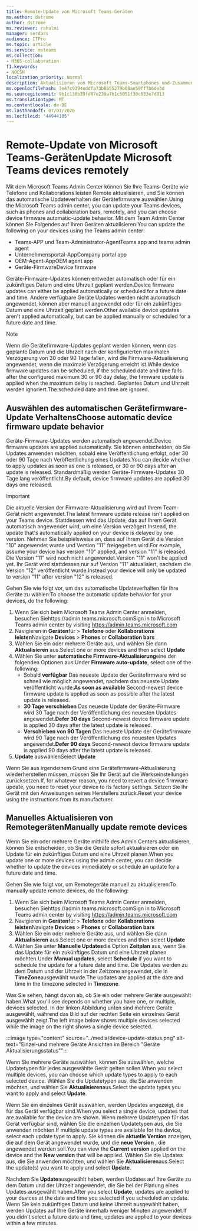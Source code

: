 ```yaml
---
title: Remote-Update von Microsoft Teams-Geräten
ms.author: dstrome
author: dstrome
ms.reviewer: rahulmi
manager: serdars
audience: ITPro
ms.topic: article
ms.service: msteams
ms.collection:
- M365-collaboration
f1.keywords:
- NOCSH
localization_priority: Normal
description: Aktualisieren von Microsoft Teams-Smartphones und-Zusammenarbeits leisten über das Team Admin Center
ms.openlocfilehash: 7e47c9394eddfa73b8b55279b68ae59ff7b6de3d
ms.sourcegitcommit: 9b1c138b39fd87e239a7b1c5051f30c633e7d813
ms.translationtype: MT
ms.contentlocale: de-DE
ms.lasthandoff: 07/01/2020
ms.locfileid: "44944105"
---
```

# <a name="update-microsoft-teams-devices-remotely"></a><span data-ttu-id="8935b-103">Remote-Update von Microsoft Teams-Geräten</span><span class="sxs-lookup"><span data-stu-id="8935b-103">Update Microsoft Teams devices remotely</span></span>

<span data-ttu-id="8935b-104">Mit dem Microsoft Teams Admin Center können Sie Ihre Teams-Geräte wie Telefone und Kollaborations leisten Remote aktualisieren, und Sie können das automatische Updateverhalten der Gerätefirmware auswählen.</span><span class="sxs-lookup"><span data-stu-id="8935b-104">Using the Microsoft Teams admin center, you can update your Teams devices, such as phones and collaboration bars, remotely, and you can choose device firmware automatic-update behavior.</span></span> <span data-ttu-id="8935b-105">Mit dem Team Admin Center können Sie Folgendes auf Ihren Geräten aktualisieren:</span><span class="sxs-lookup"><span data-stu-id="8935b-105">You can update the following on your devices using the Teams admin center:</span></span>

- <span data-ttu-id="8935b-106">Teams-APP und Team-Administrator-Agent</span><span class="sxs-lookup"><span data-stu-id="8935b-106">Teams app and teams admin agent</span></span>
- <span data-ttu-id="8935b-107">Unternehmensportal-App</span><span class="sxs-lookup"><span data-stu-id="8935b-107">Company portal app</span></span>
- <span data-ttu-id="8935b-108">OEM-Agent-App</span><span class="sxs-lookup"><span data-stu-id="8935b-108">OEM agent app</span></span>
- <span data-ttu-id="8935b-109">Geräte-Firmware</span><span class="sxs-lookup"><span data-stu-id="8935b-109">Device firmware</span></span>

<span data-ttu-id="8935b-110">Geräte-Firmware-Updates können entweder automatisch oder für ein zukünftiges Datum und eine Uhrzeit geplant werden.</span><span class="sxs-lookup"><span data-stu-id="8935b-110">Device firmware updates can either be applied automatically or scheduled for a future date and time.</span></span> <span data-ttu-id="8935b-111">Andere verfügbare Geräte Updates werden nicht automatisch angewendet, können aber manuell angewendet oder für ein zukünftiges Datum und eine Uhrzeit geplant werden.</span><span class="sxs-lookup"><span data-stu-id="8935b-111">Other available device updates aren't applied automatically, but can be applied manually or scheduled for a future date and time.</span></span>

> [!NOTE]
> <span data-ttu-id="8935b-112">Wenn die Gerätefirmware-Updates geplant werden können, wenn das geplante Datum und die Uhrzeit nach der konfigurierten maximalen Verzögerung von 30 oder 90 Tage fallen, wird die Firmware-Aktualisierung angewendet, wenn die maximale Verzögerung erreicht ist.</span><span class="sxs-lookup"><span data-stu-id="8935b-112">While device firmware updates can be scheduled, if the scheduled date and time falls after the configured maximum 30 or 90 day delay, the firmware update is applied when the maximum delay is reached.</span></span> <span data-ttu-id="8935b-113">Geplantes Datum und Uhrzeit werden ignoriert.</span><span class="sxs-lookup"><span data-stu-id="8935b-113">The scheduled date and time are ignored.</span></span>

## <a name="choose-automatic-device-firmware-update-behavior"></a><span data-ttu-id="8935b-114">Auswählen des automatischen Gerätefirmware-Update Verhaltens</span><span class="sxs-lookup"><span data-stu-id="8935b-114">Choose automatic device firmware update behavior</span></span>

<span data-ttu-id="8935b-115">Geräte-Firmware-Updates werden automatisch angewendet.</span><span class="sxs-lookup"><span data-stu-id="8935b-115">Device firmware updates are applied automatically.</span></span> <span data-ttu-id="8935b-116">Sie können entscheiden, ob Sie Updates anwenden möchten, sobald eine Veröffentlichung erfolgt, oder 30 oder 90 Tage nach Veröffentlichung eines Updates.</span><span class="sxs-lookup"><span data-stu-id="8935b-116">You can decide whether to apply updates as soon as one is released, or 30 or 90 days after an update is released.</span></span> <span data-ttu-id="8935b-117">Standardmäßig werden Geräte-Firmware-Updates 30 Tage lang veröffentlicht.</span><span class="sxs-lookup"><span data-stu-id="8935b-117">By default, device firmware updates are applied 30 days one released.</span></span>

> [!IMPORTANT]
> <span data-ttu-id="8935b-118">Die aktuelle Version der Firmware-Aktualisierung wird auf Ihrem Team-Gerät nicht angewendet.</span><span class="sxs-lookup"><span data-stu-id="8935b-118">The latest firmware update release isn't applied on your Teams device.</span></span> <span data-ttu-id="8935b-119">Stattdessen wird das Update, das auf Ihrem Gerät automatisch angewendet wird, um eine Version verzögert.</span><span class="sxs-lookup"><span data-stu-id="8935b-119">Instead, the update that's automatically applied on your device is delayed by one version.</span></span> <span data-ttu-id="8935b-120">Nehmen Sie beispielsweise an, dass auf Ihrem Gerät die Version "10" angewendet wurde und Version "11" freigegeben wird.</span><span class="sxs-lookup"><span data-stu-id="8935b-120">For example, assume your device has version "10" applied, and version "11" is released.</span></span> <span data-ttu-id="8935b-121">Die Version "11" wird noch nicht angewendet.</span><span class="sxs-lookup"><span data-stu-id="8935b-121">Version "11" won't be applied yet.</span></span> <span data-ttu-id="8935b-122">Ihr Gerät wird stattdessen nur auf Version "11" aktualisiert, nachdem die Version "12" veröffentlicht wurde.</span><span class="sxs-lookup"><span data-stu-id="8935b-122">Instead your device will only be updated to version "11" after version "12" is released.</span></span>

<span data-ttu-id="8935b-123">Gehen Sie wie folgt vor, um das automatische Updateverhalten für Ihre Geräte zu wählen:</span><span class="sxs-lookup"><span data-stu-id="8935b-123">To choose the automatic update behavior for your devices, do the following:</span></span>

1. <span data-ttu-id="8935b-124">Wenn Sie sich beim Microsoft Teams Admin Center anmelden, besuchen Siehttps://admin.teams.microsoft.com</span><span class="sxs-lookup"><span data-stu-id="8935b-124">Sign in to Microsoft Teams admin center by visiting https://admin.teams.microsoft.com</span></span>
2. <span data-ttu-id="8935b-125">Navigieren in **Geräten**für  >  **Telefone** oder **Kollaborations leisten**</span><span class="sxs-lookup"><span data-stu-id="8935b-125">Navigate **Devices** > **Phones** or **Collaboration bars**</span></span>
3. <span data-ttu-id="8935b-126">Wählen Sie ein oder mehrere Geräte aus, und wählen Sie dann **Aktualisieren** aus.</span><span class="sxs-lookup"><span data-stu-id="8935b-126">Select one or more devices and then select **Update**</span></span>
4. <span data-ttu-id="8935b-127">Wählen Sie unter **automatische Firmware-Aktualisierung**eine der folgenden Optionen aus:</span><span class="sxs-lookup"><span data-stu-id="8935b-127">Under **Firmware auto-update**, select one of the following:</span></span>
    - <span data-ttu-id="8935b-128">Sobald **verfügbar** Das neueste Update der Gerätefirmware wird so schnell wie möglich angewendet, nachdem das neueste Update veröffentlicht wurde.</span><span class="sxs-lookup"><span data-stu-id="8935b-128">**As soon as available** Second-newest device firmware update is applied as soon as possible after the latest update is released.</span></span>
    - <span data-ttu-id="8935b-129">**30 Tage verschieben** Das neueste Update der Geräte-Firmware wird 30 Tage nach der Veröffentlichung des neuesten Updates angewendet.</span><span class="sxs-lookup"><span data-stu-id="8935b-129">**Defer 30 days** Second-newest device firmware update is applied 30 days after the latest update is released.</span></span>
    - <span data-ttu-id="8935b-130">**Verschieben von 90 Tagen** Das neueste Update der Gerätefirmware wird 90 Tage nach der Veröffentlichung des neuesten Updates angewendet.</span><span class="sxs-lookup"><span data-stu-id="8935b-130">**Defer 90 days** Second-newest device firmware update is applied 90 days after the latest update is released.</span></span>
5. <span data-ttu-id="8935b-131">**Update** auswählen</span><span class="sxs-lookup"><span data-stu-id="8935b-131">Select **Update**</span></span>

<span data-ttu-id="8935b-132">Wenn Sie aus irgendeinem Grund eine Gerätefirmware-Aktualisierung wiederherstellen müssen, müssen Sie Ihr Gerät auf die Werkseinstellungen zurücksetzen.</span><span class="sxs-lookup"><span data-stu-id="8935b-132">If, for whatever reason, you need to revert a device firmware update, you need to reset your device to its factory settings.</span></span> <span data-ttu-id="8935b-133">Setzen Sie Ihr Gerät mit den Anweisungen seines Herstellers zurück.</span><span class="sxs-lookup"><span data-stu-id="8935b-133">Reset your device using the instructions from its manufacturer.</span></span>  

## <a name="manually-update-remote-devices"></a><span data-ttu-id="8935b-134">Manuelles Aktualisieren von Remotegeräten</span><span class="sxs-lookup"><span data-stu-id="8935b-134">Manually update remote devices</span></span>

<span data-ttu-id="8935b-135">Wenn Sie ein oder mehrere Geräte mithilfe des Admin Centers aktualisieren, können Sie entscheiden, ob Sie die Geräte sofort aktualisieren oder ein Update für ein zukünftiges Datum und eine Uhrzeit planen.</span><span class="sxs-lookup"><span data-stu-id="8935b-135">When you update one or more devices using the admin center, you can decide whether to update the devices immediately or schedule an update for a future date and time.</span></span>

<span data-ttu-id="8935b-136">Gehen Sie wie folgt vor, um Remotegeräte manuell zu aktualisieren:</span><span class="sxs-lookup"><span data-stu-id="8935b-136">To manually update remote devices, do the following:</span></span>

1. <span data-ttu-id="8935b-137">Wenn Sie sich beim Microsoft Teams Admin Center anmelden, besuchen Siehttps://admin.teams.microsoft.com</span><span class="sxs-lookup"><span data-stu-id="8935b-137">Sign in to Microsoft Teams admin center by visiting https://admin.teams.microsoft.com</span></span>
2. <span data-ttu-id="8935b-138">Navigieren in **Geräten**für  >  **Telefone** oder **Kollaborations leisten**</span><span class="sxs-lookup"><span data-stu-id="8935b-138">Navigate  **Devices** > **Phones** or **Collaboration bars**</span></span>
3. <span data-ttu-id="8935b-139">Wählen Sie ein oder mehrere Geräte aus, und wählen Sie dann **Aktualisieren** aus.</span><span class="sxs-lookup"><span data-stu-id="8935b-139">Select one or more devices and then select **Update**</span></span>
4. <span data-ttu-id="8935b-140">Wählen Sie unter **Manuelle Updates**die Option **Zeitplan** aus, wenn Sie das Update für ein zukünftiges Datum und eine Uhrzeit planen möchten.</span><span class="sxs-lookup"><span data-stu-id="8935b-140">Under **Manual updates**, select **Schedule** if you want to schedule the update for a future date and time.</span></span> <span data-ttu-id="8935b-141">Die Updates werden zu dem Datum und der Uhrzeit in der Zeitzone angewendet, die in **TimeZone**ausgewählt wurde.</span><span class="sxs-lookup"><span data-stu-id="8935b-141">The updates are applied at the date and time in the timezone selected in **Timezone**.</span></span>

<span data-ttu-id="8935b-142">Was Sie sehen, hängt davon ab, ob Sie ein oder mehrere Geräte ausgewählt haben.</span><span class="sxs-lookup"><span data-stu-id="8935b-142">What you'll see depends on whether you have one, or multiple, devices selected.</span></span> <span data-ttu-id="8935b-143">In der linken Abbildung unten sind mehrere Geräte ausgewählt, während das Bild auf der rechten Seite ein einzelnes Gerät ausgewählt zeigt.</span><span class="sxs-lookup"><span data-stu-id="8935b-143">The left image below shows multiple devices selected while the image on the right shows a single device selected.</span></span>

:::image type="content" source="../media/device-update-status.png" alt-text="Einzel-und mehrere Geräte Ansichten im Bereich "Geräte Aktualisierungsstatus"":::

<span data-ttu-id="8935b-145">Wenn Sie mehrere Geräte auswählen, können Sie auswählen, welche Updatetypen für jedes ausgewählte Gerät gelten sollen.</span><span class="sxs-lookup"><span data-stu-id="8935b-145">When you select multiple devices, you can choose which update types to apply to each selected device.</span></span> <span data-ttu-id="8935b-146">Wählen Sie die Updatetypen aus, die Sie anwenden möchten, und wählen Sie **Aktualisieren**aus.</span><span class="sxs-lookup"><span data-stu-id="8935b-146">Select the update types you want to apply and select **Update**.</span></span>

<span data-ttu-id="8935b-147">Wenn Sie ein einzelnes Gerät auswählen, werden Updates angezeigt, die für das Gerät verfügbar sind.</span><span class="sxs-lookup"><span data-stu-id="8935b-147">When you select a single device, updates that are available for the device are shown.</span></span> <span data-ttu-id="8935b-148">Wenn mehrere Updatetypen für das Gerät verfügbar sind, wählen Sie die einzelnen Updatetypen aus, die Sie anwenden möchten.</span><span class="sxs-lookup"><span data-stu-id="8935b-148">If multiple update types are available for the device, select each update type to apply.</span></span> <span data-ttu-id="8935b-149">Sie können die **aktuelle Version** anzeigen, die auf dem Gerät angewendet wurde, und die **neue Version** , die angewendet werden soll.</span><span class="sxs-lookup"><span data-stu-id="8935b-149">You can view the **Current version** applied on the device and the **New version** that will be applied.</span></span> <span data-ttu-id="8935b-150">Wählen Sie die Updates aus, die Sie anwenden möchten, und wählen Sie **Aktualisieren**aus.</span><span class="sxs-lookup"><span data-stu-id="8935b-150">Select the update(s) you want to apply and select **Update**.</span></span>

<span data-ttu-id="8935b-151">Nachdem Sie **Update**ausgewählt haben, werden Updates auf Ihre Geräte zu dem Datum und der Uhrzeit angewendet, die Sie bei der Planung eines Updates ausgewählt haben.</span><span class="sxs-lookup"><span data-stu-id="8935b-151">After you select **Update**, updates are applied to your devices at the date and time you selected if you scheduled an update.</span></span> <span data-ttu-id="8935b-152">Wenn Sie kein zukünftiges Datum und keine Uhrzeit ausgewählt haben, werden Updates auf Ihre Geräte innerhalb weniger Minuten angewendet.</span><span class="sxs-lookup"><span data-stu-id="8935b-152">If you didn't select a future date and time, updates are applied to your devices within a few minutes.</span></span>
